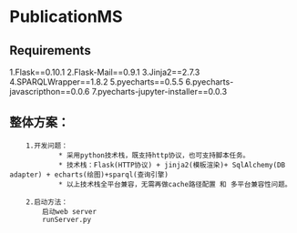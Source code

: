# PublicationMS
## Requirements
  1.Flask==0.10.1
  2.Flask-Mail==0.9.1
  3.Jinja2==2.7.3
  4.SPARQLWrapper==1.8.2
  5.pyecharts==0.5.5
  6.pyecharts-javascripthon==0.0.6
  7.pyecharts-jupyter-installer==0.0.3

## 整体方案：

        1.开发问题：
                * 采用python技术栈，既支持http协议，也可支持脚本任务。
                * 技术栈：Flask(HTTP协议) + jinja2(模板渲染)+ SqlAlchemy(DB adapter) + echarts(绘图)+sparql(查询引擎)
                * 以上技术栈全平台兼容，无需再做cache路径配置 和 多平台兼容性问题。

        2.启动方法：
            启动web server
            runServer.py